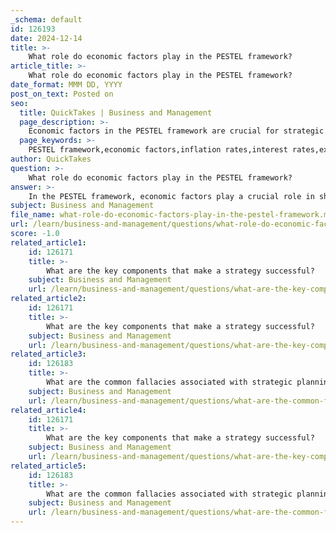 ```yaml
---
_schema: default
id: 126193
date: 2024-12-14
title: >-
    What role do economic factors play in the PESTEL framework?
article_title: >-
    What role do economic factors play in the PESTEL framework?
date_format: MMM DD, YYYY
post_on_text: Posted on
seo:
  title: QuickTakes | Business and Management
  page_description: >-
    Economic factors in the PESTEL framework are crucial for strategic planning and decision-making in business, influencing market conditions and performance through aspects like inflation, interest rates, exchange rates, growth rates, unemployment, and consumer spending.
  page_keywords: >-
    PESTEL framework,economic factors,inflation rates,interest rates,exchange rates,economic growth,recession,unemployment rates,consumer spending
author: QuickTakes
question: >-
    What role do economic factors play in the PESTEL framework?
answer: >-
    In the PESTEL framework, economic factors play a crucial role in shaping the strategic planning and decision-making processes of businesses. These factors encompass various macroeconomic elements that can significantly influence the performance of an economy, which in turn affects businesses and individuals. Key economic factors to consider include:\n\n1. **Inflation Rates**: High inflation can erode purchasing power and affect consumer spending, while low inflation may indicate a stable economy conducive to growth.\n\n2. **Interest Rates**: Fluctuations in interest rates can influence borrowing costs for businesses. Higher interest rates may lead to reduced investment as the cost of financing increases, while lower rates can encourage borrowing and expansion.\n\n3. **Exchange Rates**: For businesses engaged in international trade, exchange rate fluctuations can impact the cost of imports and exports, affecting competitiveness and profitability.\n\n4. **Economic Growth or Recession**: The overall economic growth rate indicates the health of the economy. A growing economy typically leads to increased consumer spending and investment, while a recession can result in decreased demand and financial strain on businesses.\n\n5. **Unemployment Rates**: High unemployment can lead to reduced consumer spending, while low unemployment may indicate a robust economy with increased purchasing power among consumers.\n\n6. **Consumer Spending**: Trends in consumer spending reflect the economic environment and can influence business strategies, particularly in terms of product offerings and marketing approaches.\n\nUnderstanding these economic factors is essential for businesses as they provide insights into market conditions that directly affect operations and strategic decisions. By analyzing these elements within the PESTEL framework, organizations can identify potential opportunities and threats, allowing them to adapt their strategies accordingly to navigate the complexities of the economic landscape.
subject: Business and Management
file_name: what-role-do-economic-factors-play-in-the-pestel-framework.md
url: /learn/business-and-management/questions/what-role-do-economic-factors-play-in-the-pestel-framework
score: -1.0
related_article1:
    id: 126171
    title: >-
        What are the key components that make a strategy successful?
    subject: Business and Management
    url: /learn/business-and-management/questions/what-are-the-key-components-that-make-a-strategy-successful
related_article2:
    id: 126171
    title: >-
        What are the key components that make a strategy successful?
    subject: Business and Management
    url: /learn/business-and-management/questions/what-are-the-key-components-that-make-a-strategy-successful
related_article3:
    id: 126183
    title: >-
        What are the common fallacies associated with strategic planning?
    subject: Business and Management
    url: /learn/business-and-management/questions/what-are-the-common-fallacies-associated-with-strategic-planning
related_article4:
    id: 126171
    title: >-
        What are the key components that make a strategy successful?
    subject: Business and Management
    url: /learn/business-and-management/questions/what-are-the-key-components-that-make-a-strategy-successful
related_article5:
    id: 126183
    title: >-
        What are the common fallacies associated with strategic planning?
    subject: Business and Management
    url: /learn/business-and-management/questions/what-are-the-common-fallacies-associated-with-strategic-planning
---
```


&nbsp;